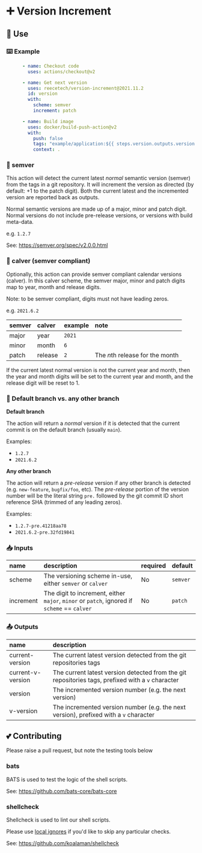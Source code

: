 # ➕ Version Increment

## 📄 Use

### ⌨️ Example

```yaml
      - name: Checkout code
        uses: actions/checkout@v2

      - name: Get next version
        uses: reecetech/version-increment@2021.11.2
        id: version
        with:
          scheme: semver
          increment: patch

      - name: Build image
        uses: docker/build-push-action@v2
        with:
          push: false
          tags: "example/application:${{ steps.version.outputs.version }}"
          context: .
```

### 🔖 semver
This action will detect the current latest _normal_ semantic version (semver) from the tags in
a git repository.  It will increment the version as directed (by default: +1 to
the patch digit).  Both the current latest and the incremented version are
reported back as outputs.

Normal semantic versions are made up of a major, minor and patch digit.  Normal
versions do not include pre-release versions, or versions with build meta-data.

e.g. `1.2.7`

See: https://semver.org/spec/v2.0.0.html

### 📅 calver (semver compliant)

Optionally, this action can provide semver compliant calendar versions (calver).
In this calver scheme, the semver  major, minor and patch digits map to year,
month and release digits.

Note: to be semver compliant, digits must not have leading zeros.

e.g. `2021.6.2`

| semver | calver  | example | note |
| :---   | :---    | :---    | :--- |
| major  | year    | `2021`  |
| minor  | month   | `6`     |
| patch  | release | `2`     | The *n*th release for the month |

If the current latest normal version is not the current year and month, then the year and month digits will be
set to the current year and month, and the release digit will be reset to 1.

### 🎋 Default branch vs. any other branch

**Default branch**

The action will return a _normal_ version if it is detected that the current commit is on the default branch (usually `main`).

Examples:
* `1.2.7`
* `2021.6.2`

**Any other branch**

The action will return a _pre-release_ version if any other branch is detected (e.g. `new-feature`, `bugfix/foo`, etc).  The _pre-release_ portion of the version number will be the literal string `pre.` followed by the git commit ID short reference SHA (trimmed of any leading zeros).

Examples:
* `1.2.7-pre.41218aa78`
* `2021.6.2-pre.32fd19841`

### 📥 Inputs

| name      | description                                               | required | default  |
| :---      | :---                                                      | :---     | :---     |
| scheme    | The versioning scheme in-use, either `semver` or `calver` | No       | `semver` |
| increment | The digit to increment, either `major`, `minor` or `patch`, ignored if `scheme` == `calver` | No | `patch` |

### 📤 Outputs

| name              | description                                                                                       |
| :---              | :---                                                                                              |
| current-version   | The current latest version detected from the git repositories tags                                |
| current-v-version | The current latest version detected from the git repositories tags, prefixed with a `v` character |
| version           | The incremented version number (e.g. the next version)                                            |
| v-version         | The incremented version number (e.g. the next version), prefixed with a `v` character             |

## 💕 Contributing

Please raise a pull request, but note the testing tools below

### bats

BATS is used to test the logic of the shell scripts.

See: https://github.com/bats-core/bats-core

### shellcheck

Shellcheck is used to lint our shell scripts.

Please use [local ignores](https://stackoverflow.com/a/52659039) if you'd like to skip any particular checks.

See: https://github.com/koalaman/shellcheck
